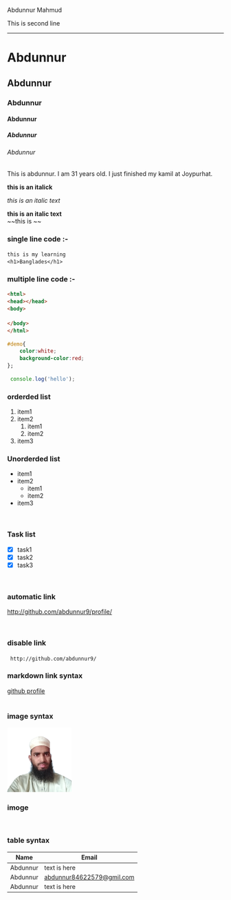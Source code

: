 <!--markdown language-->
Abdunnur Mahmud  
<!--double space for new line-->
This is second line 

---
<!--3 hiphen for horizontal line-->

# Abdunnur  
## Abdunnur  
### Abdunnur  
#### Abdunnur  
##### Abdunnur  
###### Abdunnur 

<p>
This is abdunnur. I am 31 years old. I just finished my kamil at 
Joypurhat.</p>  

**this is an italick**      

_this is an italic text_  

__this is an italic text__  
~~this is ~~
### single line code :-
`this is my learning`  
`<h1>Banglades</h1>`  

### multiple line code :-  

```html
<html>
<head></head>
<body>

</body>
</html>
```

```css
#demo{
    color:white;
    background-color:red;
};
```
```javascript
 console.log('hello');
```  


### orderded list  

1. item1  
2. item2 
   1. item1
   2. item2
3. item3   

### Unorderded list  

- item1  
- item2  
  - item1
  - item2 
- item3  
</br>

### Task list  
 - [x] task1  
 - [x] task2  
 - [x] task3  

 <br/>

 ### automatic link  
 http://github.com/abdunnur9/profile/

 <br/>  

  ### disable link  
` http://github.com/abdunnur9/`  
### markdown link syntax  
[github profile](http://github.com/abdunnur9/profile)  
<br/>

### image syntax
<!--![my-pic](images/cvpic.png)-->
<img src="images/cvpic.png" height="150px">

### imoge
<br/>

### table syntax  
| Name | Email |
|----- | ------|
|Abdunnur|text is here|  
|Abdunnur|abdunnur84622579@gmil.com|  
|Abdunnur|text is here|














